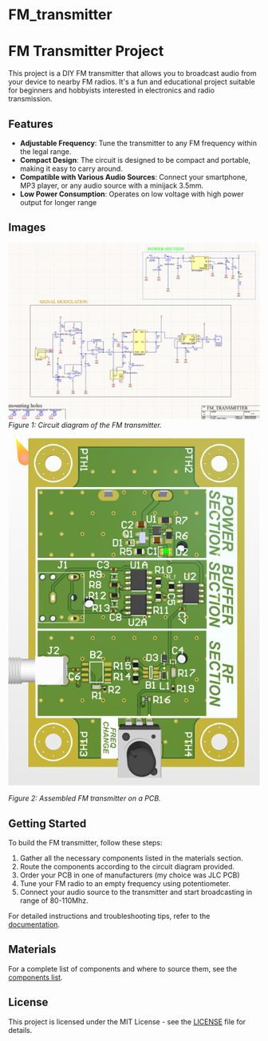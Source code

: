 # FM_transmitter
# FM Transmitter Project

This project is a DIY FM transmitter that allows you to broadcast audio from your device to nearby FM radios. It's a fun and educational project suitable for beginners and hobbyists interested in electronics and radio transmission.

## Features

- **Adjustable Frequency**: Tune the transmitter to any FM frequency within the legal range.
- **Compact Design**: The circuit is designed to be compact and portable, making it easy to carry around.
- **Compatible with Various Audio Sources**: Connect your smartphone, MP3 player, or any audio source with a minijack 3.5mm.
- **Low Power Consumption**: Operates on low voltage with high power output for longer range

## Images

![FM Transmitter Circuit](schemat.png)
*Figure 1: Circuit diagram of the FM transmitter.*

![Assembled FM Transmitter](pcb.png)

*Figure 2: Assembled FM transmitter on a PCB.*

## Getting Started

To build the FM transmitter, follow these steps:

1. Gather all the necessary components listed in the materials section.
2. Route the components according to the circuit diagram provided.
3. Order your PCB in one of manufacturers (my choice was JLC PCB)
4. Tune your FM radio to an empty frequency using potentiometer.
5. Connect your audio source to the transmitter and start broadcasting in range of 80-110Mhz.

For detailed instructions and troubleshooting tips, refer to the [documentation](docs/instructions.md).

## Materials

For a complete list of components and where to source them, see the [components list](FM_transmitter.BomDoc).

## License

This project is licensed under the MIT License - see the [LICENSE](LICENSE) file for details.
